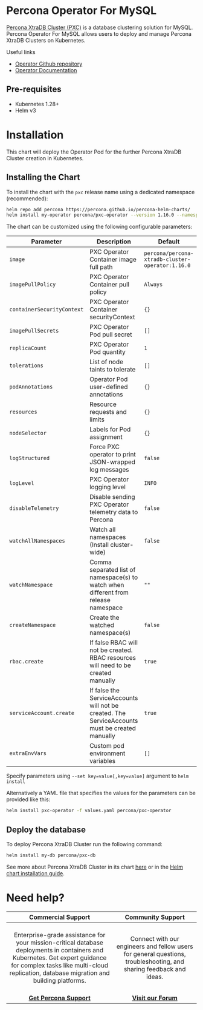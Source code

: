 # Percona Operator For MySQL

[Percona XtraDB Cluster (PXC)](https://www.percona.com/doc/percona-xtradb-cluster/LATEST/index.html) is a database clustering solution for MySQL. Percona Operator For MySQL allows users to deploy and manage Percona XtraDB Clusters on Kubernetes.

Useful links
* [Operator Github repository](https://github.com/percona/percona-xtradb-cluster-operator)
* [Operator Documentation](https://www.percona.com/doc/kubernetes-operator-for-pxc/index.html)

## Pre-requisites
* Kubernetes 1.28+
* Helm v3

# Installation

This chart will deploy the Operator Pod for the further Percona XtraDB Cluster creation in Kubernetes.

## Installing the Chart
To install the chart with the `pxc` release name using a dedicated namespace (recommended):

```sh
helm repo add percona https://percona.github.io/percona-helm-charts/
helm install my-operator percona/pxc-operator --version 1.16.0 --namespace my-namespace
```

The chart can be customized using the following configurable parameters:

| Parameter                       | Description                                                                                    | Default                                          |
| ------------------------------- | -----------------------------------------------------------------------------------------------| -------------------------------------------------|
| `image`                         | PXC Operator Container image full path                                                         | `percona/percona-xtradb-cluster-operator:1.16.0` |
| `imagePullPolicy`               | PXC Operator Container pull policy                                                             | `Always`                                         |
| `containerSecurityContext`      | PXC Operator Container securityContext                                                         | `{}`                                             |
| `imagePullSecrets`              | PXC Operator Pod pull secret                                                                   | `[]`                                             |
| `replicaCount`                  | PXC Operator Pod quantity                                                                      | `1`                                              |
| `tolerations`                   | List of node taints to tolerate                                                                | `[]`                                             |
| `podAnnotations`                | Operator Pod user-defined annotations                                                          | `{}`                                             |
| `resources`                     | Resource requests and limits                                                                   | `{}`                                             |
| `nodeSelector`                  | Labels for Pod assignment                                                                      | `{}`                                             |
| `logStructured`                 | Force PXC operator to print JSON-wrapped log messages                                          | `false`                                          |
| `logLevel`                      | PXC Operator logging level                                                                     | `INFO`                                           |
| `disableTelemetry`              | Disable sending PXC Operator telemetry data to Percona                                         | `false`                                          |
| `watchAllNamespaces`            | Watch all namespaces (Install cluster-wide)                                                    | `false`                                          |
| `watchNamespace`                | Comma separated list of namespace(s) to watch when different from release namespace            | `""`                                             |
| `createNamespace`               | Create the watched namespace(s)                                                                | `false`                                          |
| `rbac.create`                   | If false RBAC will not be created. RBAC resources will need to be created manually             | `true`                                           |
| `serviceAccount.create`         | If false the ServiceAccounts will not be created. The ServiceAccounts must be created manually | `true`                                           |
| `extraEnvVars`                  | Custom pod environment variables                                                               | `[]`                                             |

Specify parameters using `--set key=value[,key=value]` argument to `helm install`

Alternatively a YAML file that specifies the values for the parameters can be provided like this:

```sh
helm install pxc-operator -f values.yaml percona/pxc-operator
```

## Deploy the database

To deploy Percona XtraDB Cluster run the following command:

```sh
helm install my-db percona/pxc-db
```

See more about Percona XtraDB Cluster in its chart [here](https://github.com/percona/percona-helm-charts/blob/main/charts/pxc-db) or in the [Helm chart installation guide](https://www.percona.com/doc/kubernetes-operator-for-pxc/helm.html).

# Need help?

**Commercial Support**  | **Community Support** |
:-: | :-: |
| <br/>Enterprise-grade assistance for your mission-critical database deployments in containers and Kubernetes. Get expert guidance for complex tasks like multi-cloud replication, database migration and building platforms.<br/><br/>  | <br/>Connect with our engineers and fellow users for general questions, troubleshooting, and sharing feedback and ideas.<br/><br/>  | 
| **[Get Percona Support](https://hubs.ly/Q02ZTH8Q0)** | **[Visit our Forum](https://forums.percona.com/)** |

